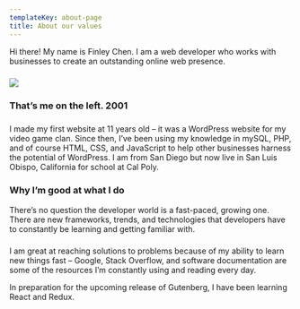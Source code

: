 ```yaml
---
templateKey: about-page
title: About our values
---
```

Hi there! My name is Finley Chen. I am a web developer who works with businesses to create an outstanding online web presence.

### 

### 

![](/img/youngfinley.jpg)

### 

### That’s me on the left. 2001

### 

I made my first website at 11 years old – it was a WordPress website for my video game clan. Since then, I’ve been using my knowledge in mySQL, PHP, and of course HTML, CSS, and JavaScript to help other businesses harness the potential of WordPress. I am from San Diego but now live in San Luis Obispo, California for school at Cal Poly.

### 

### Why I’m good at what I do

There’s no question the developer world is a fast-paced, growing one. There are new frameworks, trends, and technologies that developers have to constantly be learning and getting familiar with.

### 

I am great at reaching solutions to problems because of my ability to learn new things fast – Google, Stack Overflow, and software documentation are some of the resources I’m constantly using and reading every day.



In preparation for the upcoming release of Gutenberg, I have been learning React and Redux.
